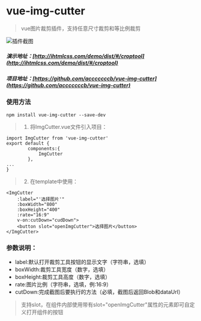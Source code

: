 # vue-img-cutter
> vue图片裁剪插件，支持任意尺寸裁剪和等比例裁剪

![插件截图](http://www.ihtmlcss.com/wp-content/uploads/2019/06/vue-img-cutter-679x550.png)

##### 演示地址：[http://ihtmlcss.com/demo/dist/#/croptool](http://ihtmlcss.com/demo/dist/#/croptool)
##### 项目地址：[https://github.com/acccccccb/vue-img-cutter](https://github.com/acccccccb/vue-img-cutter)

### 使用方法

```
npm install vue-img-cutter --save-dev
```
> 1. 将ImgCutter.vue文件引入项目：
```
import ImgCutter from 'vue-img-cutter'
export default {
        components:{
            ImgCutter
        },
...
}
```
> 2. 在template中使用：

```
<ImgCutter
    :label="'选择图片'"
    :boxWidth="800"
    :boxHeight="400"
    :rate="16:9"
    v-on:cutDown="cudDown">
    <button slot="openImgCutter">选择图片</button>
</ImgCutter>
```

### 参数说明：
- label:默认打开裁剪工具按钮的显示文字（字符串，选填）
- boxWidth:裁剪工具宽度（数字，选填）
- boxHeight:裁剪工具高度（数字，选填）
- rate:图片比例（字符串，选填，例:16:9）
- cutDown:完成截图后要执行的方法（必填，截图后返回Blob和dataUrl）
> 支持slot，在组件内部使用带有slot="openImgCutter"属性的元素即可自定义打开组件的按钮

